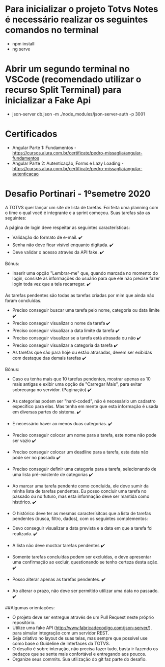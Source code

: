 # Para inicializar o projeto Totvs Notes é necessário realizar os seguintes comandos no terminal

* npm install
* ng serve

# Abrir um segundo terminal no VSCode (recomendado utilizar o recurso Split Terminal) para inicializar a Fake Api

* json-server db.json -m ./node_modules/json-server-auth -p 3001

# Certificados

* Angular Parte 1: Fundamentos - https://cursos.alura.com.br/certificate/pedro-missaglia/angular-fundamentos
* Angular Parte 2: Autenticação, Forms e Lazy Loading - https://cursos.alura.com.br/certificate/pedro-missaglia/angular-autenticacao


# Desafio Portinari - 1ºsemetre 2020

A TOTVS quer lançar um site de lista de tarefas. Foi feita uma planning com o time o qual você é integrante e a sprint começou. Suas tarefas são as seguintes:

A página de login deve respeitar as seguintes características:

* Validação do formato de e-mail. :heavy_check_mark:
* Senha não deve ficar visível enquanto digitada. :heavy_check_mark:
* Deve validar o acesso através da API fake. :heavy_check_mark:

Bônus:

* Inserir uma opção "Lembrar-me" que, quando marcada no momento do login, consiste as informações do usuário para que ele não precise fazer login toda vez que a tela recarregar. :heavy_check_mark:

As tarefas pendentes são todas as tarefas criadas por mim que ainda não foram concluídas.

* Preciso conseguir buscar uma tarefa pelo nome, categoria ou data limite :heavy_check_mark:
* Preciso conseguir visualizar o nome da tarefa :heavy_check_mark:
* Preciso conseguir visualizar a data limite da tarefa :heavy_check_mark:
* Preciso conseguir visualizar se a tarefa está atrasada ou não :heavy_check_mark:
* Preciso conseguir visualizar a categoria da tarefa :heavy_check_mark:
* As tarefas que são para hoje ou estão atrasadas, devem ser exibidas com destaque das demais tarefas :heavy_check_mark:

Bônus:

* Caso eu tenha mais que 10 tarefas pendentes, mostrar apenas as 10 mais antigas e exibir uma opção de "Carregar Mais", para evitar sobrecarga no servidor. (Paginação) :heavy_check_mark:

* As categorias podem ser "hard-coded", não é necessário um cadastro específico para elas. Mas tenha em mente que esta informação é usada em diversas partes do sistema. :heavy_check_mark:

* É necessário haver ao menos duas categorias. :heavy_check_mark:

* Preciso conseguir colocar um nome para a tarefa, este nome não pode ser vazio :heavy_check_mark:
* Preciso conseguir colocar um deadline para a tarefa, esta data não pode ser no passado :heavy_check_mark:
* Preciso conseguir definir uma categoria para a tarefa, selecionando de uma lista pré-existente de categorias :heavy_check_mark:

* Ao marcar uma tarefa pendente como concluída, ele deve sumir da minha lista de tarefas pendentes. Eu posso concluir uma tarefa no passado ou no futuro, mas esta informação deve ser mantida como histórico. :heavy_check_mark:

* O histórico deve ter as mesmas caracterísitcas que a lista de tarefas pendentes (busca, filtro, dados), com os seguintes complementos:

* Devo conseguir visualizar a data prevista e a data em que a tarefa foi realizada. :heavy_check_mark:
* A lista não deve mostrar tarefas pendentes :heavy_check_mark:
* Somente tarefas concluídas podem ser excluídas, e deve apresentar uma confirmação ao excluir, questionando se tenho certeza desta ação. :heavy_check_mark:
* Posso alterar apenas as tarefas pendentes. :heavy_check_mark:
* Ao alterar o prazo, não deve ser permitido utilizar uma data no passado. :heavy_check_mark:



##Algumas orientações:

* O projeto deve ser entregue através de um Pull Request neste próprio repositório.
* Utilize uma fake API (http://www.fabricadecodigo.com/json-server/), para simular integração com um servidor REST.
* Seja criativo no layout de suas telas, mas sempre que possível use como base o Guideline de Interfaces da TOTVS.
* O desafio é sobre interação, não precisa fazer tudo, basta ir fazendo os pedaços que se sente mais confortável e entregando aos poucos.
* Organize seus commits. Sua utilização do git faz parte do desafio.
